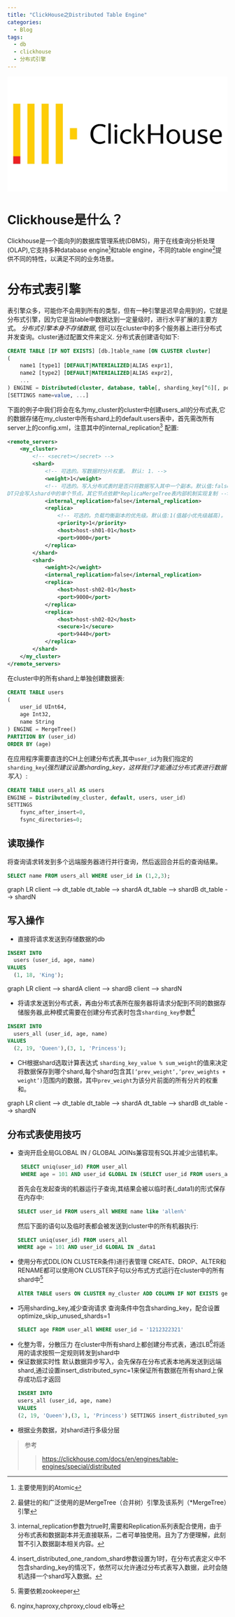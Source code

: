 ```yaml
---
title: "ClickHouse之Distributed Table Engine"
categories:
  - Blog
tags:
  - db
  - clickhouse
  - 分布式引擎
---
```

![ClickHouse](/assets/images/clickhouse-logo.jpeg "ch")
# Clickhouse是什么？
Clickhouse是一个面向列的数据库管理系统(DBMS)，用于在线查询分析处理(OLAP),它支持多种database engine[^4]和table engine，不同的table engine[^5]提供不同的特性，以满足不同的业务场景。

# 分布式表引擎
表引擎众多，可能你不会用到所有的类型，但有一种引擎是迟早会用到的，它就是分布式引擎，因为它是当table中数据达到一定量级时，进行水平扩展的主要方式。
*分布式引擎本身不存储数据*, 但可以在cluster中的多个服务器上进行分布式并发查询。cluster通过配置文件来定义.
分布式表创建语句如下:
```sql
CREATE TABLE [IF NOT EXISTS] [db.]table_name [ON CLUSTER cluster]
(
    name1 [type1] [DEFAULT|MATERIALIZED|ALIAS expr1],
    name2 [type2] [DEFAULT|MATERIALIZED|ALIAS expr2],
    ...
) ENGINE = Distributed(cluster, database, table[, sharding_key[^6][, policy_name]])
[SETTINGS name=value, ...]
```

下面的例子中我们将会在名为my_cluster的cluster中创建users_all的分布式表,它的数据存储在my_cluster中所有shard上的default.users表中，首先需改所有server上的config.xml，注意其中的internal_replication[^1] 配置:
```xml
<remote_servers>
    <my_cluster>
        <!-- <secret></secret> -->
        <shard>
            <!-- 可选的。写数据时分片权重。 默认: 1. -->
            <weight>1</weight>
            <!-- 可选的。写入分布式表时是否只将数据写入其中一个副本。默认值:false(将数据写入所有副本),设置为ture时，
DT只会写入shard中的单个节点，其它节点依赖*ReplicaMergeTree表内部机制实现复制 -->
            <internal_replication>false</internal_replication>
            <replica>
                <!-- 可选的。负载均衡副本的优先级。默认值:1(值越小优先级越高)。 -->
                <priority>1</priority>
                <host>host-sh01-01</host>
                <port>9000</port>
            </replica>
        </shard>
        <shard>
            <weight>2</weight>
            <internal_replication>false</internal_replication>
            <replica>
                <host>host-sh02-01</host>
                <port>9000</port>
            </replica>
            <replica>
                <host>host-sh02-02</host>
                <secure>1</secure>
                <port>9440</port>
            </replica>
        </shard>
    </my_cluster>
</remote_servers>
```
在cluster中的所有shard上单独创建数据表:
```sql
CREATE TABLE users
(
    user_id UInt64,
    age Int32,
    name String
) ENGINE = MergeTree()
PARTITION BY (user_id)
ORDER BY (age)

```
在应用程序需要直连的CH上创建分布式表,其中`user_id`为我们指定的`sharding_key`(*强烈建议设置sharding_key，这样我们才能通过分布式表进行数据写入*）:
```sql
CREATE TABLE users_all AS users
ENGINE = Distributed(my_cluster, default, users, user_id)
SETTINGS
    fsync_after_insert=0,
    fsync_directories=0;
```
## 读取操作
将查询请求转发到多个远端服务器进行并行查询，然后返回合并后的查询结果。
```sql
SELECT name FROM users_all WHERE user_id in (1,2,3);
```
<div class="mermaid">
graph LR
  client --> dt_table
  dt_table --> shardA
  dt_table --> shardB
  dt_table --> shardN
</div>

## 写入操作
- 直接将请求发送到存储数据的db
```sql
INSERT INTO
  users (user_id, age, name)
VALUES
  (1, 18, 'King');
```
<div class="mermaid">
graph LR
  client --> shardA
  client --> shardB
  client --> shardN  
</div>
  
- 将请求发送到分布式表，再由分布式表所在服务器将请求分配到不同的数据存储服务器,此种模式需要在创建分布式表时包含`sharding_key`参数[^2]
```sql
INSERT INTO
  users_all (user_id, age, name)
VALUES
  (2, 19, 'Queen'),(3, 1, 'Princess');
```
  - CH根据shard选取计算表达式 `sharding_key_value % sum_weight`的值来决定将数据保存到哪个shard,每个shard包含其`[’prev_weight’,’prev_weights + weight’)`范围内的数据，其中`prev_weight`为该分片前面的所有分片的权重和。
<div class="mermaid">
graph LR
  client --> dt_table
  dt_table --> shardA
  dt_table --> shardB
  dt_table --> shardN
</div>

## 分布式表使用技巧
- 查询开启全局GLOBAL IN / GLOBAL JOINs兼容现有SQL并减少出错机率。
  ```sql
   SELECT uniq(user_id) FROM user_all 
   WHERE age = 101 AND user_id GLOBAL IN (SELECT user_id FROM users_all WHERE name like 'allen%')
  ``` 
  首先会在发起查询的机器运行子查询,其结果会被以临时表(_data1)的形式保存在内存中:
  ```sql
  SELECT user_id FROM users_all WHERE name like 'allen%' 
  ```
  然后下面的语句以及临时表都会被发送到cluster中的所有机器执行:
  ```sql
  SELECT uniq(user_id) FROM users_all 
  WHERE age = 101 AND user_id GLOBAL IN _data1
  ```
- 使用分布式DDL(ON CLUSTER条件)进行表管理
  CREATE、DROP、ALTER和RENAME都可以使用ON CLUSTER子句以分布式方式运行在cluster中的所有shard中[^7]
  ```sql
  AlTER TABLE users ON CLUSTER my_cluster ADD COLUMN IF NOT EXISTS gender String AFTER user_id
  ```
- 巧用sharding_key,减少查询请求
  查询条件中包含sharding_key，配合设置optimize_skip_unused_shards=1
  ```sql
  SELECT age FROM user_all WHERE user_id = '1212322321'
  ```
- 化整为零，分散压力
  在cluster中所有shard上都创建分布式表，通过LB[^3]将适用的请求按照一定规则转发到shard中
- 保证数据实时性
  默认数据异步写入，会先保存在分布式表本地再发送到远端shard,通过设置insert_distributed_sync=1来保证所有数据在所有shard上保存成功后才返回
  ```sql
  INSERT INTO
  users_all (user_id, age, name)
  VALUES
  (2, 19, 'Queen'),(3, 1, 'Princess') SETTINGS insert_distributed_sync=1;
  ```
-  根据业务数据，对shard进行多级分层
> 参考
> > https://clickhouse.com/docs/en/engines/table-engines/special/distributed

[^1]: internal_replication参数为true时,需要和Replication系列表配合使用，由于分布式表和数据副本并无直接联系，二者可单独使用。且为了方便理解，此刻暂不引入数据副本相关内容。
[^2]: insert_distributed_one_random_shard参数设置为1时，在分布式表定义中不包含sharding_key的情况下，依然可以允许通过分布式表写入数据，此时会随机选择一个shard写入数据。
[^3]: nginx,haproxy,chproxy,cloud elb等
[^4]: 主要使用到的Atomic
[^5]: 最健壮的和广泛使用的是MergeTree（合并树）引擎及该系列（*MergeTree）引擎
[^6]: sharding_key必须是整型类型的字段或者返回整数类型的表达式，因为它会被用于计算数据应该写入哪个shard
[^7]: 需要依赖zookeeper
<script src="{{ "/assets/js/mermaid.min.js" | relative_url }}"></script>
